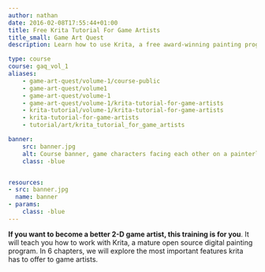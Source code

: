 ```yaml
---
author: nathan
date: 2016-02-08T17:55:44+01:00
title: Free Krita Tutorial For Game Artists
title_small: Game Art Quest
description: Learn how to use Krita, a free award-winning painting program. This 6 hours long tutorial series is completely free!

type: course
course: gaq_vol_1
aliases:
    - game-art-quest/volume-1/course-public
    - game-art-quest/volume1
    - game-art-quest/volume-1
    - game-art-quest/volume-1/krita-tutorial-for-game-artists
    - krita-tutorial/volume-1/krita-tutorial-for-game-artists
    - krita-tutorial-for-game-artists
    - tutorial/art/krita_tutorial_for_game_artists

banner:
    src: banner.jpg
    alt: Course banner, game characters facing each other on a painterly background
    class: -blue


resources:
- src: banner.jpg
  name: banner
- params:
    class: -blue
---
```


**If you want to become a better 2-D game artist, this training is for you**. It will teach you how to work with Krita, a mature open source digital painting program. In 6 chapters, we will explore the most important features krita has to offer to game artists.
